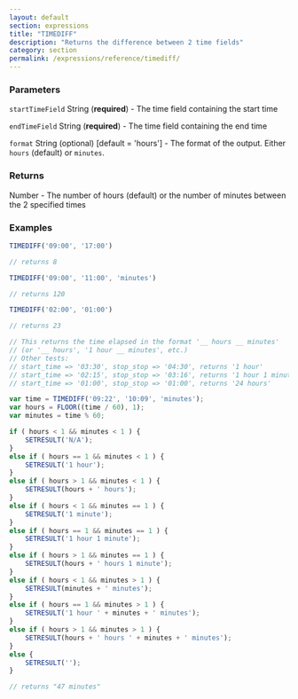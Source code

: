 ```yaml
---
layout: default
section: expressions
title: "TIMEDIFF"
description: "Returns the difference between 2 time fields"
category: section
permalink: /expressions/reference/timediff/
---
```


### Parameters

`startTimeField` String (__required__) - The time field containing the start time

`endTimeField` String (__required__) - The time field containing the end time

`format` String (optional)  [default = 'hours'] - The format of the output. Either `hours` (default) or `minutes`.

### Returns

Number - The number of hours (default) or the number of minutes between the 2 specified times

### Examples

```js
TIMEDIFF('09:00', '17:00')

// returns 8
```


```js
TIMEDIFF('09:00', '11:00', 'minutes')

// returns 120
```


```js
TIMEDIFF('02:00', '01:00')

// returns 23
```


```js
// This returns the time elapsed in the format '__ hours __ minutes'
// (or '__ hours', '1 hour __ minutes', etc.)
// Other tests:
// start_time => '03:30', stop_stop => '04:30', returns '1 hour'
// start_time => '02:15', stop_stop => '03:16', returns '1 hour 1 minute'
// start_time => '01:00', stop_stop => '01:00', returns '24 hours'

var time = TIMEDIFF('09:22', '10:09', 'minutes');
var hours = FLOOR((time / 60), 1);
var minutes = time % 60;

if ( hours < 1 && minutes < 1 ) {
    SETRESULT('N/A');
}
else if ( hours == 1 && minutes < 1 ) {
    SETRESULT('1 hour');
}
else if ( hours > 1 && minutes < 1 ) {
    SETRESULT(hours + ' hours');
}
else if ( hours < 1 && minutes == 1 ) {
    SETRESULT('1 minute');
}
else if ( hours == 1 && minutes == 1 ) {
    SETRESULT('1 hour 1 minute');
}
else if ( hours > 1 && minutes == 1 ) {
    SETRESULT(hours + ' hours 1 minute');
}
else if ( hours < 1 && minutes > 1 ) {
    SETRESULT(minutes + ' minutes');
}
else if ( hours == 1 && minutes > 1 ) {
    SETRESULT('1 hour ' + minutes + ' minutes');
}
else if ( hours > 1 && minutes > 1 ) {
    SETRESULT(hours + ' hours ' + minutes + ' minutes');
}
else {
    SETRESULT('');
}

// returns "47 minutes"
```